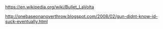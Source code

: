 <!-- njnmdoc: title="Bullet Lavolta"  -->

https://en.wikipedia.org/wiki/Bullet_LaVolta



http://onebaseonanoverthrow.blogspot.com/2008/02/gun-didnt-know-id-suck-eventually.html
